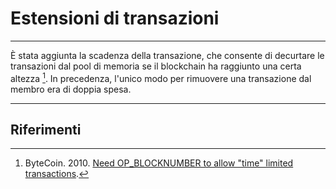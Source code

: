# Estensioni di transazioni 

---

È stata aggiunta la scadenza della transazione, che consente di decurtare le transazioni dal pool di memoria se il blockchain ha raggiunto una certa altezza [^ 1]. In precedenza, l'unico modo per rimuovere una transazione dal membro era di doppia spesa.

---

## <i class="fa fa-book"></i> Riferimenti

[^1]: ByteCoin. 2010. [Need OP_BLOCKNUMBER to allow "time" limited transactions](https://decred.org/research/bytecoin2010.pdf).
